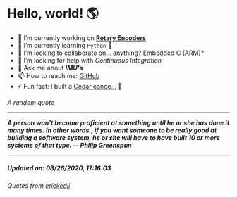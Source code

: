 # Hello, world! 🌎


- 🔧 I’m currently working on [**Rotary Encoders**](https://github.com/kyleRhess/EncoderQ.git)
- 🌱 I’m currently learning `Python` **🐍**
- 👯 I’m looking to collaborate on... anything? Embedded C (ARM)?
- 🤔 I’m looking for help with *Continuous Integration*
- 💬 Ask me about ***IMU's***
- 📫 How to reach me: [GitHub](https://github.com/kyleRhess)
- ⚡ Fun fact: I built a [Cedar canoe...](https://kylerhess.github.io/canoe.html) 🛶

_A random quote_
___
***A person won't become proficient at something until he or she has done
it many times. In other words., if you want someone to be really good at
building a software system, he or she will have to have built 10 or more
systems of that type.
-- Philip Greenspun***
___
##### Updated on: 08/26/2020, 17:16:03
###### Quotes from [erickedji](https://gist.github.com/erickedji/68802)